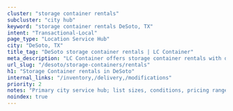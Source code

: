 ```yaml
---
cluster: "storage container rentals"
subcluster: "city hub"
keyword: "storage container rentals DeSoto, TX"
intent: "Transactional-Local"
page_type: "Location Service Hub"
city: "DeSoto, TX"
title_tag: "DeSoto storage container rentals | LC Container"
meta_description: "LC Container offers storage container rentals with delivery in DeSoto, TX. Local. Fast quotes. Since 2003."
url_slug: "/desoto/storage-containers/rentals"
h1: "Storage Container rentals in DeSoto"
internal_links: "/inventory,/delivery,/modifications"
priority: 2
notes: "Primary city service hub; list sizes, conditions, pricing ranges, photos, testimonials."
noindex: true
---
```


<!-- TODO: Add unique city/inventory copy, images, and internal links here. -->
